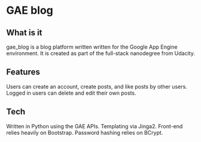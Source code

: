 # GAE blog

## What is it
gae_blog is a blog platform written written for the Google App Engine environment. It is created as part of the full-stack nanodegree from Udacity.

## Features
Users can create an account, create posts, and like posts by other users. Logged in users can delete and edit their own posts.

## Tech
Written in Python using the GAE APIs. Templating via Jinga2. Front-end relies heavily on Bootstrap. Password hashing relies on BCrypt.
